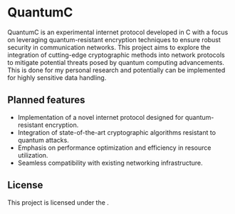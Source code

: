 # QuantumC

QuantumC is an experimental internet protocol developed in C with a focus on leveraging quantum-resistant encryption techniques to ensure robust security in communication networks. This project aims to explore the integration of cutting-edge cryptographic methods into network protocols to mitigate potential threats posed by quantum computing advancements. This is done for my personal research and potentially can be implemented for highly sensitive data handling.

## Planned features
- Implementation of a novel internet protocol designed for quantum-resistant encryption.
- Integration of state-of-the-art cryptographic algorithms resistant to quantum attacks.
- Emphasis on performance optimization and efficiency in resource utilization.
- Seamless compatibility with existing networking infrastructure.

## License
This project is licensed under the [](LICENSE).
